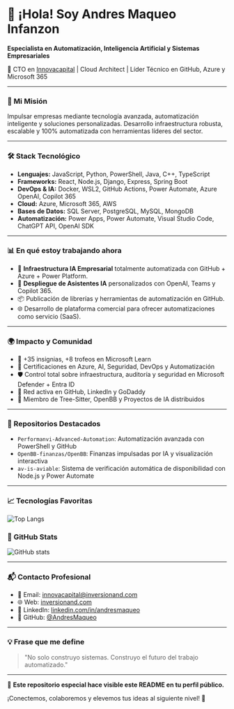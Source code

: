 # 👋 ¡Hola! Soy **Andres Maqueo Infanzon**
**Especialista en Automatización, Inteligencia Artificial y Sistemas Empresariales**

🚀 CTO en [Innovacapital](https://inversionand.com) | Cloud Architect | Líder Técnico en GitHub, Azure y Microsoft 365

---

### 🧠 Mi Misión
Impulsar empresas mediante tecnología avanzada, automatización inteligente y soluciones personalizadas. Desarrollo infraestructura robusta, escalable y 100% automatizada con herramientas líderes del sector.

---

### 🛠️ Stack Tecnológico
- **Lenguajes:** JavaScript, Python, PowerShell, Java, C++, TypeScript
- **Frameworks:** React, Node.js, Django, Express, Spring Boot
- **DevOps & IA:** Docker, WSL2, GitHub Actions, Power Automate, Azure OpenAI, Copilot 365
- **Cloud:** Azure, Microsoft 365, AWS
- **Bases de Datos:** SQL Server, PostgreSQL, MySQL, MongoDB
- **Automatización:** Power Apps, Power Automate, Visual Studio Code, ChatGPT API, OpenAI SDK

---

### 📊 En qué estoy trabajando ahora
- 🔁 **Infraestructura IA Empresarial** totalmente automatizada con GitHub + Azure + Power Platform.
- 🧠 **Despliegue de Asistentes IA** personalizados con OpenAI, Teams y Copilot 365.
- 📦 Publicación de librerías y herramientas de automatización en GitHub.
- 🌐 Desarrollo de plataforma comercial para ofrecer automatizaciones como servicio (SaaS).

---

### 🌍 Impacto y Comunidad
- 🧾 +35 insignias, +8 trofeos en Microsoft Learn
- 📘 Certificaciones en Azure, AI, Seguridad, DevOps y Automatización
- 🛡️ Control total sobre infraestructura, auditoría y seguridad en Microsoft Defender + Entra ID
- 🔗 Red activa en GitHub, LinkedIn y GoDaddy
- 🌱 Miembro de Tree-Sitter, OpenBB y Proyectos de IA distribuidos

---

### 📂 Repositorios Destacados
- `Performanvi-Advanced-Automation`: Automatización avanzada con PowerShell y GitHub
- `OpenBB-finanzas/OpenBB`: Finanzas impulsadas por IA y visualización interactiva
- `av-is-aviable`: Sistema de verificación automática de disponibilidad con Node.js y Power Automate

---

### 📈 Tecnologías Favoritas
![Top Langs](https://github-readme-stats.vercel.app/api/top-langs/?username=AndresMaqueo&layout=compact&theme=radical)

### 🧠 GitHub Stats
![GitHub stats](https://github-readme-stats.vercel.app/api?username=AndresMaqueo&show_icons=true&theme=radical)

---

### 📬 Contacto Profesional
- 📧 Email: [innovacapital@inversionand.com](mailto:innovacapital@inversionand.com)
- 🌐 Web: [inversionand.com](https://inversionand.com)
- 💼 LinkedIn: [linkedin.com/in/andresmaqueo](https://linkedin.com/in/andresmaqueo)
- 🐙 GitHub: [@AndresMaqueo](https://github.com/AndresMaqueo)

---

### 💡 Frase que me define
> "No solo construyo sistemas. Construyo el futuro del trabajo automatizado."

---

📌 **Este repositorio especial hace visible este README en tu perfil público.**

¡Conectemos, colaboremos y elevemos tus ideas al siguiente nivel! 🚀

